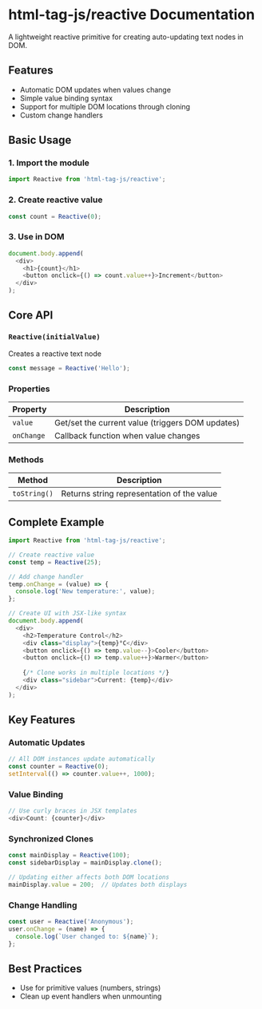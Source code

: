 # html-tag-js/reactive Documentation

A lightweight reactive primitive for creating auto-updating text nodes in DOM.

## Features

- Automatic DOM updates when values change
- Simple value binding syntax
- Support for multiple DOM locations through cloning
- Custom change handlers

## Basic Usage

### 1. Import the module

```js
import Reactive from 'html-tag-js/reactive';
```

### 2. Create reactive value

```js
const count = Reactive(0);
```

### 3. Use in DOM

```js
document.body.append(
  <div>
    <h1>{count}</h1>
    <button onclick={() => count.value++}>Increment</button>
  </div>
);
```

## Core API

### `Reactive(initialValue)`

Creates a reactive text node

```js
const message = Reactive('Hello');
```

### Properties

| Property   | Description                                      |
|------------|--------------------------------------------------|
| `value`    | Get/set the current value (triggers DOM updates) |
| `onChange` | Callback function when value changes             |

### Methods

| Method    | Description                                     |
|-----------|-------------------------------------------------|
| `toString()` | Returns string representation of the value   |

## Complete Example

```js
import Reactive from 'html-tag-js/reactive';

// Create reactive value
const temp = Reactive(25);

// Add change handler
temp.onChange = (value) => {
  console.log('New temperature:', value);
};

// Create UI with JSX-like syntax
document.body.append(
  <div>
    <h2>Temperature Control</h2>
    <div class="display">{temp}°C</div>
    <button onclick={() => temp.value--}>Cooler</button>
    <button onclick={() => temp.value++}>Warmer</button>
    
    {/* Clone works in multiple locations */}
    <div class="sidebar">Current: {temp}</div>
  </div>
);
```

## Key Features

### Automatic Updates

```js
// All DOM instances update automatically
const counter = Reactive(0);
setInterval(() => counter.value++, 1000);
```

### Value Binding

```js
// Use curly braces in JSX templates
<div>Count: {counter}</div>
```

### Synchronized Clones

```js
const mainDisplay = Reactive(100);
const sidebarDisplay = mainDisplay.clone();

// Updating either affects both DOM locations
mainDisplay.value = 200;  // Updates both displays
```

### Change Handling

```js
const user = Reactive('Anonymous');
user.onChange = (name) => {
  console.log(`User changed to: ${name}`);
};
```

## Best Practices

- Use for primitive values (numbers, strings)
- Clean up event handlers when unmounting

